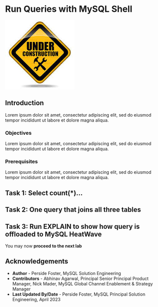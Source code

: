 # Run Queries with MySQL Shell

![INTRO](./images/underconstruction.jpg " ")

## Introduction

Lorem ipsum dolor sit amet, consectetur adipiscing elit, sed do eiusmod tempor incididunt ut labore et dolore magna aliqua.

### Objectives

Lorem ipsum dolor sit amet, consectetur adipiscing elit, sed do eiusmod tempor incididunt ut labore et dolore magna aliqua.

### Prerequisites

Lorem ipsum dolor sit amet, consectetur adipiscing elit, sed do eiusmod tempor incididunt ut labore et dolore magna aliqua.

## Task 1: Select count(*)...

## Task 2: One query that joins all three tables

## Task 3: Run EXPLAIN to show how query is offloaded to MySQL HeatWave

You may now **proceed to the next lab**

## Acknowledgements

- **Author** - Perside Foster, MySQL Solution Engineering
- **Contributors** - Abhinav Agarwal, Principal Senior Principal Product Manager, Nick Mader, MySQL Global Channel Enablement & Strategy Manager
- **Last Updated By/Date** - Perside Foster, MySQL Principal Solution Engineering, April 2023
